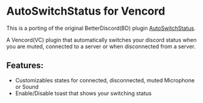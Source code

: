 # AutoSwitchStatus for Vencord

This is a porting of the original BetterDiscord(BD) plugin [AutoSwitchStatus](https://github.com/nicola02nb/BetterDiscord-Stuff/tree/main/Plugins/AutoSwitchStatus).

A Vencord(VC) plugin that automatically switches your discord status when you are muted, connected to a server or when disconnected from a server.

## Features:

- Customizables states for connected, disconnected, muted Microphone or Sound
- Enable/Disable toast that shows your switching status
